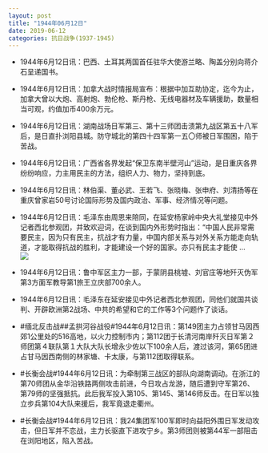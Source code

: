 ```yaml
---
layout: post
title: "1944年06月12日"
date: 2019-06-12
categories: 抗日战争(1937-1945)
---
```


<meta name="referrer" content="no-referrer" />

- 1944年6月12日讯：巴西、土耳其两国首任驻华大使游兰略、陶盖分别向蒋介石呈递国书。 

- 1944年6月12日讯：加拿大战时情报局宣布：根据中加互助协定，迄今为止，加拿大曾以大炮、高射炮、勃伦枪、斯丹枪、无线电器材及车辆援助，数量相当可观，约值加币400余万元。 

- 1944年6月12日讯：湖南战场日军第三、第十三师团击溃第九战区第五十八军后，是日直扑浏阳县城。防守城北的第四十四军第一五〇师被日军围困，陷于苦战。 

- 1944年6月12日讯：广西省各界发起“保卫东南半壁河山”运动，是日重庆各界纷纷响应，力主用民主的方法，组织人力、物力，坚持到底。 

- 1944年6月12日讯：林伯渠、董必武、王若飞、张晓梅、张申府、刘清扬等在重庆曾家岩50号讨论国际形势及国内政治、军事、经济情况等问题。 

- 1944年6月12日讯：毛泽东由周恩来陪同，在延安杨家岭中央大礼堂接见中外记者西北参观团，并致欢迎词，在谈到国内外形势时指出：“中国人民非常需要民主，因为只有民主，抗战才有力量，中国内部关系与对外关系方能走向轨道，才能取得抗战的胜利，才能建设一个好的国家。亦只有民主才能使 ... <br/><img src="https://wx3.sinaimg.cn/large/aca367d8ly1g3yfmn81kaj20c80bxaa6.jpg" />

- 1944年6月12日讯：鲁中军区主力一部，于蒙阴县桃墟、刘官庄等地歼灭伪军第3方面军教导第1旅王立庆部700余人。 

- 1944年6月12日讯：毛泽东在延安接见中外记者西北参观团，同他们就国共谈判、开辟欧洲第2战场、中共的希望和它的工作等3个问题作了谈话。 

- #缅北反击战##孟拱河谷战役#1944年6月12日讯：第149团主力占领甘马因西郊1公里处的516高地，以火力控制市内；第112团于长清河南岸歼灭日军第２师团第４联队第１大队大队长增永少佐以下100余人后，渡过该河，第65团进占甘马因西南侧的林家塘、卡太康，与第112团取得联系。 

- #长衡会战#1944年6月12日讯：为牵制第三战区的部队向湖南调动。在浙江的第70师团从金华沿铁路两侧攻击前进，今日攻占龙游，随后遭到守军第26、第79师的坚强抵抗。此后我军投入第105、第145、第146师反击。在日军以独立步兵第104大队来援后，我军竟退走衢州。 

- #长衡会战#1944年6月12日讯：我24集团军100军即时向益阳外围日军发动攻击，但日军并不恋战，主力长驱直下进攻宁乡。第3师团则被第44军一部阻击在浏阳地区，陷入苦战。 


